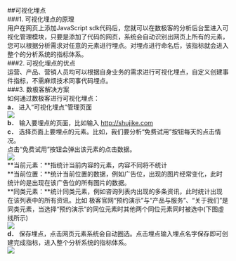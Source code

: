 ##可视化埋点  
###1. 可视化埋点的原理  
用户在网页上添加JavaScript sdk代码后，您就可以在数极客的分析后台里进入可视化管理模块，只要是添加了代码的网页，系统会自动识别出网页上所有的元素，您可以根据分析需求对任意的元素进行埋点。对埋点进行命名后，该指标就会进入整个的分析系统的指标体系。  
###2. 可视化埋点的优点  
运营、产品、营销人员均可以根据自身业务的需求进行可视化埋点，自定义创建事件指标，不需麻烦技术同事代码埋点。  
###3. 数极客解决方案  
如何通过数极客进行可视化埋点：  
**a．** 进入“可视化埋点”管理页面  
![](http://www.shujike.com/docsimg/可视化埋点1.jpg)  
**b．** 输入要埋点的页面，比如输入 http://shujike.com  
**c．** 选择页面上要埋点的元素。比如，我们要分析“免费试用”按钮每天的点击情况。  
点击“免费试用”按钮会弹出该元素的点击数据。  
![](http://www.shujike.com/docsimg/可视化埋点1.jpg)  
   **当前元素：**指统计当前内容的元素，内容不同将不统计  
   **当前位置：**统计当前位置的数据，例如广告位，出现的图片经常变化，此时统计的是出现在该广告位的所有图片的数据。  
   **同类元素：**统计同类元素，例如咨询列表内出现的多条资讯，此时统计出现在该列表中的所有资讯。比如 极客官网“预约演示”与“产品与服务”、“关于我们”是同类元素，当选择“预约演示”的同位元素时其他两个同位元素同时被选中(下图虚线所示)  
![](http://www.shujike.com/docsimg/可视化埋点1.jpg)  
**d．**	保存埋点，点击网页元素系统会自动圈选。点击埋点输入埋点名字保存即可创建完成指标，进入整个分析系统的指标体系。  
![](http://www.shujike.com/docsimg/可视化埋点1.jpg)  
